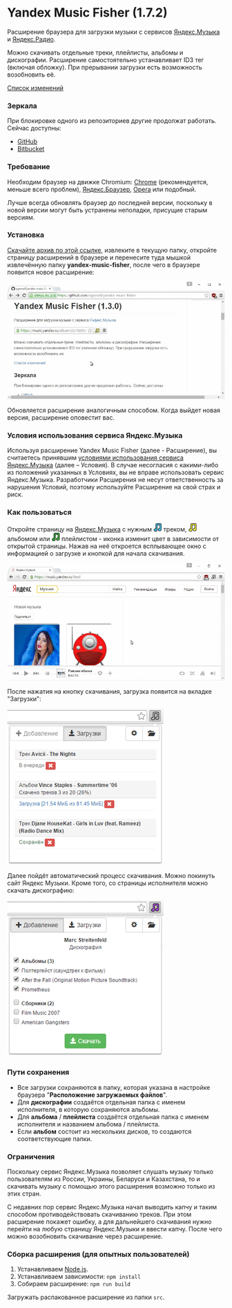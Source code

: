 # Yandex Music Fisher (1.7.2)

Расширение браузера для загрузки музыки с сервисов [Яндекс.Музыка](https://music.yandex.ru/)
и [Яндекс.Радио](https://radio.yandex.ru/).

Можно скачивать отдельные треки, плейлисты, альбомы и дискографии.
Расширение самостоятельно устанавливает ID3 тег (включая обложку).
При прерывании загрузки есть возможность возобновить её.

[Список изменений](https://github.com/egoroof/yandex-music-fisher/releases)

### Зеркала

При блокировке одного из репозиториев другие продолжат работать. Сейчас доступны:

- [GitHub](https://github.com/egoroof/yandex-music-fisher)
- [Bitbucket](https://bitbucket.org/egoroof/yandex-music-fisher)

### Требование

Необходим браузер на движке Chromium:
[Chrome](https://www.google.com/chrome) (рекомендуется, меньше всего проблем),
[Яндекс.Браузер](https://browser.yandex.ru),
[Opera](http://www.opera.com/) или подобный.

Лучше всегда обновлять браузер до последней версии, поскольку в новой версии могут быть устранены
неполадки, присущие старым версиям.

### Установка

[Скачайте архив по этой ссылке](https://github.com/egoroof/yandex-music-fisher/releases/download/v1.7.2/yandex-music-fisher_1.7.2.zip),
извлеките в текущую папку, откройте страницу расширений в браузере и перенесите туда мышкой извлечённую папку __yandex-music-fisher__,
после чего в браузере появится новое расширение:

![Установка](/publish/install.gif "Установка")

Обновляется расширение аналогичным способом.
Когда выйдет новая версия, расширение оповестит вас.

### Условия использования сервиса Яндекс.Музыка

Используя расширение Yandex Music Fisher (далее - Расширение), вы считаетесь принявшим [условиями использования сервиса Яндекс.Музыка](https://yandex.ru/legal/music_termsofuse/) (далее – Условия).
В случае несогласия с какими-либо из положений указанных в Условиях, вы не вправе использовать сервис Яндекс.Музыка.
Разработчики Расширения не несут ответственность за нарушения Условий, поэтому используйте Расширение на свой страх и риск.

### Как пользоваться

Откройте страницу на [Яндекс.Музыка](https://music.yandex.ru/) с нужным ![blue](/publish/blue.png) треком,
![yellow](/publish/yellow.png) альбомом или ![green](/publish/green.png) плейлистом - иконка изменит цвет в зависимости
от открытой страницы. Нажав на неё откроется всплывающее окно с информацией о загрузке и кнопкой для начала скачивания.

![Использование](/publish/usage.gif "Использование")

После нажатия на кнопку скачивания, загрузка появится на вкладке "Загрузки":

![Загрузки](/publish/loader.png)

Далее пойдёт автоматический процесс скачивания. Можно покинуть сайт Яндекс Музыки.
Кроме того, со страницы исполнителя можно скачать дискографию:

![Дискография](/publish/discography.png)

### Пути сохранения

- Все загрузки сохраняются в папку, которая указана в настройке браузера "__Расположение загружаемых файлов__".
- Для __дискографии__ создаётся отдельная папка с именем исполнителя, в которую сохраняются альбомы.
- Для __альбома__ / __плейлиста__ создаётся отдельная папка с именем исполнителя и названием альбома / плейлиста.
- Если __альбом__ состоит из нескольких дисков, то создаются соответствующие папки.

### Ограничения

Поскольку сервис Яндекс.Музыка позволяет слушать музыку только пользователям из России, Украины, Беларуси и
Казахстана, то и скачивать музыку с помощью этого расширения возможно только из этих стран.

С недавних пор сервис Яндекс.Музыка начал выводить капчу и таким способом противодействовать скачиванию треков.
При этом расширение покажет ошибку, а для дальнейшего скачивания нужно перейти на любую страницу Яндекс.Музыки и
ввести капчу. После чего можно возобновить скачивание через расширение.

### Сборка расширения (для опытных пользователей)

1. Устанавливаем [Node.js](https://nodejs.org/en/).
2. Устанавливаем зависимости: `npm install`
3. Собираем расширение: `npm run build`

Загружать распакованное расширение из папки `src`.
